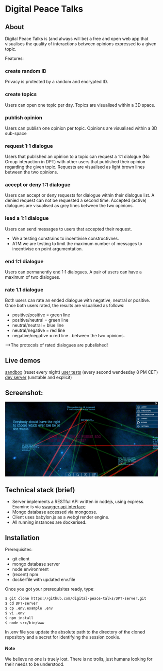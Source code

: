 # Digital Peace Talks

## About

Digital Peace Talks is (and always will be) a free and open web app that visualises the quality of interactions between opinions expressed to a given topic. 

Features:


### create random ID 
Privacy is protected by a random and encrypted ID.

### create topics
Users can open one topic per day. Topics are visualised within a 3D space. 

### publish opinion 
Users can publish one opinion per topic. Opinions are visualised within a 3D sub-space

### request 1:1 dialogue
Users that published an opinion to a topic can request a 1:1 dialogue (No Group interaction in DPT) with other users that published their opinion regarding the given topic. Requests are visualised as light brown lines between the two opinions. 

### accept or deny 1:1 dialogue
Users can accept or deny requests for dialogue within their dialogue list. A denied request can not be requested a second time. Accepted (active) dialogues are visualised as grey lines between the two opinions. 

### lead a 1:1 dialogue
Users can send messages to users that accepted their request. 
- We a testing constrains to incentivise constructivnes. 
- ATM we are testing to limit the maximum number of messages to incentivise on point argumentation. 

### end 1:1 dialogue 
Users can permanently end 1:1 dialogues. A pair of users can have a maximum of two dialogues. 

### rate 1.1 dialogue 
Both users can rate an ended dialogue with negative, neutral or positive. Once both users rated, the results are visualised as follows: 
- positive/positive = green line
- positive/neutral = green line
- neutral/neutral = blue line
- neutral/negative = red line
- negative/negative = red line ..between the two opinions. 

-->The protocols of rated dialogues are pubslished! 

## Live demos
[sandbox](https://sandbox.dpt.world/) (reset every night)
[user tests](https://try.dpt.world/) (every second wendesday 8 PM CET)
[dev server](https://proto1.dpt.world/) (unstable and explicit)

## Screenshot:
![Alt text](docs/screenshot.png?raw=true "DPT Screenshot")

## Technical stack (brief)

- Server implements a RESTful API written in nodejs, using express. Examine is via [swagger api interface](http://dpt.world:2088/) 
- Mongo database accessed via mongoose. 
- Client uses babylon.js as a webgl render engine.
- All running instances are dockerised. 

## Installation

Prerequisites:
   * git client
   * mongo database server
   * node environment
   * (recent) npm
   * dockerfile with updated env.file 

Once you got your prerequisites ready, type:

```shell
$ git clone https://github.com/digital-peace-talks/DPT-server.git
$ cd DPT-server
$ cp .env.example .env
$ vi .env
$ npm install
$ node src/bin/www
```
In .env file you update the absolute path to the directory of the cloned repository and a secret for identifying the session cookie.

#### Note

We believe no one is truely lost. There is no trolls, just humans looking for their needs to be understood. 


